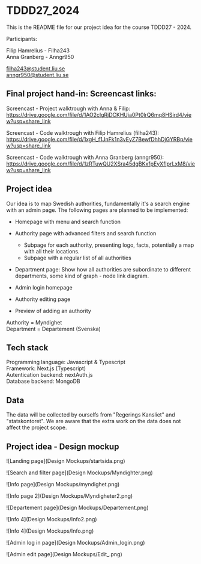 # TDDD27_2024

This is the README file for our project idea for the course TDDD27 - 2024.

Participants: <br>

Filip Hamrelius - Filha243 <br>
Anna Granberg - Anngr950 <br>

filha243@student.liu.se<br>
anngr950@student.liu.se <br>

## Final project hand-in: Screencast links: 

Screencast - Project walktrough with Anna & Filip: 
https://drive.google.com/file/d/1AO2clgRjDCKHUja0Pt0lrQ6mq8HSird4/view?usp=share_link 

Screencast - Code walktrough with Filip Hamrelius (filha243): 
https://drive.google.com/file/d/1xgH_f1JnFk1n3vEyZ7BewfDhhDjGYRBp/view?usp=share_link

Screencast - Code walktrough with Anna Granberg (anngr950):
https://drive.google.com/file/d/1zRTuwQU2XSra45dgBKxfpEyXfIprLxM8/view?usp=share_link


## Project idea

Our idea is to map Swedish authorities, fundamentally it's a search engine with an admin page. The following pages are planned to be implemented:

- Homepage with menu and search function
- Authority page with advanced filters and search function
    - Subpage for each authority, presenting logo, facts, potentially a map with all their locations.
    - Subpage with a regular list of all authorities
- Department page: Show how all authorities are subordinate to different departments, some kind of graph - node link diagram.

- Admin login homepage
- Authority editing page
- Preview of adding an authority

Authority = Myndighet<br>
Department = Departement (Svenska)<br>

## Tech stack

Programming language: Javascript & Typescript <br>
Framework: Next.js (Typescript)<br>
Autentication backend: nextAuth.js<br>
Database backend: MongoDB <br>

## Data

The data will be collected by ourselfs from "Regerings Kansliet" and "statskontoret". We are aware that the extra work on the data does not affect the project scope. 

## Project idea - Design mockup

![Landing page](Design Mockups/startsida.png)

![Search and filter page](Design Mockups/Myndighter.png)

![Info page](Design Mockups/myndighet.png)

![Info page 2](Design Mockups/Myndigheter2.png)

![Departement page](Design Mockups/Departement.png)

![Info 4](Design Mockups/Info2.png)

![Info 4](Design Mockups/Info.png)

![Admin log in page](Design Mockups/Admin_login.png)

![Admin edit page](Design Mockups/Edit_.png)






